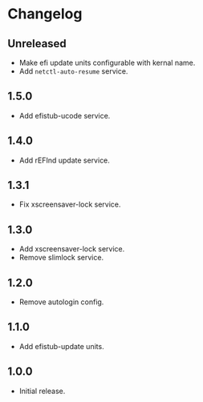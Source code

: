 # Changelog

## Unreleased

- Make efi update units configurable with kernal name.
- Add `netctl-auto-resume` service.

## 1.5.0

- Add efistub-ucode service.

## 1.4.0

- Add rEFInd update service.

## 1.3.1

- Fix xscreensaver-lock service.

## 1.3.0

- Add xscreensaver-lock service.
- Remove slimlock service.

## 1.2.0

- Remove autologin config.

## 1.1.0

- Add efistub-update units.

## 1.0.0

- Initial release.
